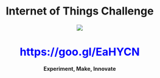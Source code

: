 
<h1><center><b>Internet of Things Challenge</b></center></h1>

<center><img src="http://www.ti.com/lsds/media/images/wireless_connectivity/50BillionThings.png"></center>

<center><h1 style="color:blue;"><b>https://goo.gl/EaHYCN</b></h1></center>

<center><b>Experiment, Make, Innovate</b></center>
